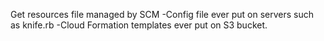 Get resources file managed by SCM 
-Config file ever put on servers such as knife.rb
-Cloud Formation templates ever put on S3 bucket.

